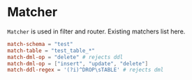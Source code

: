# Matcher

`Matcher` is used in filter and router. Existing matchers list here. 

```toml
match-schema = "test"
match-table = "test_table_*"
match-dml-op = "delete" # rejects ddl
match-dml-op = ["insert", "update", "delete"] 
match-ddl-regex = '(?i)^DROP\sTABLE' # rejects dml

